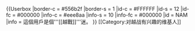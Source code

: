 {{Userbox
  |border-c = #556b2f
  |border-s = 1
  |id-c     = #FFFFFF
  |id-s     = 12
  |id-fc    = #000000
  |info-c   = #eee8aa
  |info-s   = 10
  |info-fc  = #000000
  |id       = NAM<br>
  |info     = 這個用戶是個'''[[越戰]]'''迷。
}}
[[Category:对越战有兴趣的维基人]]